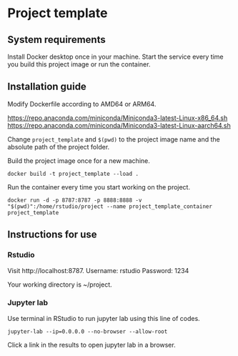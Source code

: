 # Project template

## System requirements

Install Docker desktop once in your machine. Start the service every time you build this project image or run the container.

## Installation guide

Modify Dockerfile according to AMD64 or ARM64.

https://repo.anaconda.com/miniconda/Miniconda3-latest-Linux-x86_64.sh
https://repo.anaconda.com/miniconda/Miniconda3-latest-Linux-aarch64.sh

Change `project_template` and `$(pwd)` to the project image name and the absolute path of the project folder.

Build the project image once for a new machine.

```{bash}
docker build -t project_template --load .
```

Run the container every time you start working on the project.

```{bash}
docker run -d -p 8787:8787 -p 8888:8888 -v "$(pwd)":/home/rstudio/project --name project_template_container project_template
```

## Instructions for use

### Rstudio

Visit http://localhost:8787.
Username: rstudio
Password: 1234

Your working directory is ~/project.

### Jupyter lab

Use terminal in RStudio to run jupyter lab using this line of codes.

```{bash}
jupyter-lab --ip=0.0.0.0 --no-browser --allow-root
```

Click a link in the results to open jupyter lab in a browser.






